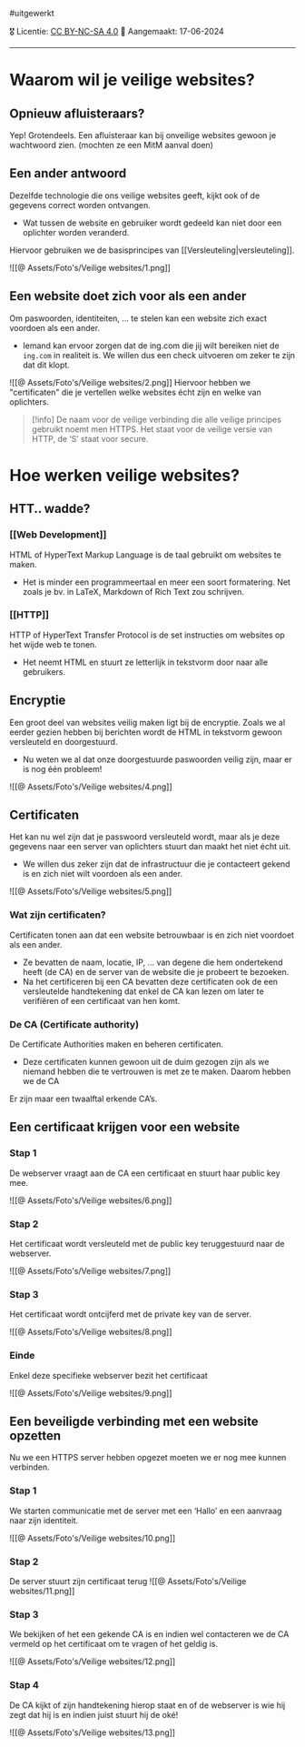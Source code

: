 #uitgewerkt 

🎖️ Licentie: [CC BY-NC-SA 4.0](https://creativecommons.org/licenses/by-nc-sa/4.0/)
📅 Aangemaakt: 17-06-2024

---
# Waarom wil je veilige websites?
## Opnieuw afluisteraars?
Yep! Grotendeels. Een afluisteraar kan bij onveilige websites gewoon je wachtwoord zien. (mochten ze een MitM aanval doen)

## Een ander antwoord
Dezelfde technologie die ons veilige websites geeft, kijkt ook of de gegevens correct worden ontvangen. 
* Wat tussen de website en gebruiker wordt gedeeld kan niet door een oplichter worden veranderd.

Hiervoor gebruiken we de basisprincipes van [[Versleuteling|versleuteling]].

![[@ Assets/Foto's/Veilige websites/1.png]]
## Een website doet zich voor als een ander
Om paswoorden, identiteiten, … te stelen kan een website zich exact voordoen als een ander.
* Iemand kan ervoor zorgen dat de ing.com die jij wilt bereiken niet de `ing.com` in realiteit is. We willen dus een check uitvoeren om zeker te zijn dat dit klopt.

![[@ Assets/Foto's/Veilige websites/2.png]]
Hiervoor hebben we "certificaten" die je vertellen welke websites écht zijn en welke van oplichters.

>[!info]
>De naam voor de veilige verbinding die alle veilige principes gebruikt noemt men HTTPS. Het staat voor de veilige versie van HTTP, de ‘S’ staat voor secure.

# Hoe werken veilige websites?
## HTT.. wadde?
### [[Web Development]]
HTML of HyperText Markup Language is de taal gebruikt om websites te maken.
* Het is minder een programmeertaal en meer een soort formatering. Net zoals je bv. in LaTeX, Markdown of Rich Text zou schrijven.

### [[HTTP]]
HTTP of HyperText Transfer Protocol is de set instructies om websites op het wijde web te tonen.
* Het neemt HTML en stuurt ze letterlijk in tekstvorm door naar alle gebruikers.

## Encryptie
Een groot deel van websites veilig maken ligt bij de encryptie. Zoals we al eerder gezien hebben bij berichten wordt de HTML in tekstvorm gewoon versleuteld en doorgestuurd.
* Nu weten we al dat onze doorgestuurde paswoorden veilig zijn, maar er is nog één probleem!

![[@ Assets/Foto's/Veilige websites/4.png]]

## Certificaten
Het kan nu wel zijn dat je passwoord versleuteld wordt, maar als je deze gegevens naar een server van oplichters stuurt dan maakt het niet écht uit.
* We willen dus zeker zijn dat de infrastructuur die je contacteert gekend is en zich niet wilt voordoen als een ander. 

![[@ Assets/Foto's/Veilige websites/5.png]]

### Wat zijn certificaten?
Certificaten tonen aan dat een website betrouwbaar is en zich niet voordoet als een ander.
* Ze bevatten de naam, locatie, IP, … van degene die hem ondertekend heeft (de CA) en de server van de website die je probeert te bezoeken.
* Na het certificeren bij een CA bevatten deze certificaten ook de een versleutelde handtekening dat enkel de CA kan lezen om later te verifiëren of een certificaat van hen komt.

### De CA (Certificate authority)
De Certificate Authorities maken en beheren certificaten.
* Deze certificaten kunnen gewoon uit de duim gezogen zijn als we niemand hebben die te vertrouwen is met ze te maken. Daarom hebben we de CA

Er zijn maar een twaalftal erkende CA’s. 


## Een certificaat krijgen voor een website
### Stap 1
De webserver vraagt aan de CA een certificaat en stuurt haar public key mee.

![[@ Assets/Foto's/Veilige websites/6.png]]

### Stap 2
Het certificaat wordt versleuteld met de public key teruggestuurd naar de webserver.

![[@ Assets/Foto's/Veilige websites/7.png]]

### Stap 3
Het certificaat wordt ontcijferd met de private key van de server.

![[@ Assets/Foto's/Veilige websites/8.png]]

### Einde
Enkel deze specifieke webserver bezit het certificaat

![[@ Assets/Foto's/Veilige websites/9.png]]

## Een beveiligde verbinding met een website opzetten
Nu we een HTTPS server hebben opgezet moeten we er nog mee kunnen verbinden. 
### Stap 1
We starten communicatie met de server met een ‘Hallo’ en een aanvraag naar zijn identiteit.

![[@ Assets/Foto's/Veilige websites/10.png]]

### Stap 2
De server stuurt zijn certificaat terug
![[@ Assets/Foto's/Veilige websites/11.png]]

### Stap 3
We bekijken of het een gekende CA is en indien wel contacteren we de CA vermeld op het certificaat om te vragen of het geldig is.

![[@ Assets/Foto's/Veilige websites/12.png]]

### Stap 4
De CA kijkt of zijn handtekening hierop staat en of de webserver is wie hij zegt dat hij is en indien juist stuurt hij de oké!

![[@ Assets/Foto's/Veilige websites/13.png]]